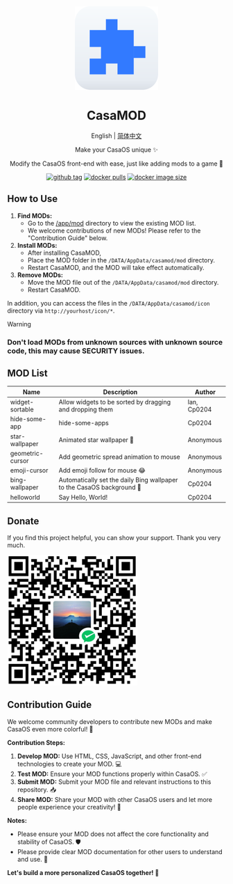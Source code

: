 <div align="center">

![logo](img/icon.png)

# CasaMOD

English | [简体中文](/README_CN.md)

Make your CasaOS unique ✨

Modify the CasaOS front-end with ease, just like adding mods to a game 🎨


[![github tag][gitHub-tag-image]][github-url] [![docker pulls][docker-pulls-image]][docker-url] [![docker image size][docker-image-size-image]][docker-url]

[gitHub-tag-image]: https://img.shields.io/github/v/tag/Cp0204/casamod
[docker-pulls-image]: https://img.shields.io/docker/pulls/cp0204/casamod
[docker-image-size-image]: https://img.shields.io/docker/image-size/cp0204/casamod
[github-url]: https://github.com/Cp0204/casamod
[docker-url]: https://hub.docker.com/r/cp0204/casamod

</div>

## How to Use

1. **Find MODs:**
    *   Go to the [/app/mod](/app/mod) directory to view the existing MOD list.
    *   We welcome contributions of new MODs! Please refer to the "Contribution Guide" below.
2. **Install MODs:**
    *   After installing CasaMOD,
    *   Place the MOD folder in the `/DATA/AppData/casamod/mod` directory.
    *   Restart CasaMOD, and the MOD will take effect automatically.
3. **Remove MODs:**
    *   Move the MOD file out of the `/DATA/AppData/casamod/mod` directory.
    *   Restart CasaMOD.

In addition, you can access the files in the `/DATA/AppData/casamod/icon` directory via `http://yourhost/icon/*`.

> [!WARNING]
> ### Don't load MODs from unknown sources with unknown source code, this may cause **SECURITY** issues.

## MOD List

| Name | Description | Author |
| ---- | ----------- | ------ |
| widget-sortable | Allow widgets to be sorted by dragging and dropping them | lan, Cp0204 |
| hide-some-app | hide-some-apps | Cp0204 |
| star-wallpaper | Animated star wallpaper 🌌 | Anonymous |
| geometric-cursor | Add geometric spread animation to mouse | Anonymous |
| emoji-cursor | Add emoji follow for mouse 😂 | Anonymous |
| bing-wallpaper | Automatically set the daily Bing wallpaper to the CasaOS background 🌇 | Cp0204 |
| helloworld | Say Hello, World! | Cp0204 |

## Donate

If you find this project helpful, you can show your support. Thank you very much.

![WeChatPay](/img/wechat_pay_qrcode.png)

## Contribution Guide

We welcome community developers to contribute new MODs and make CasaOS even more colorful! 💖

**Contribution Steps:**

1. **Develop MOD:** Use HTML, CSS, JavaScript, and other front-end technologies to create your MOD. 💻
2. **Test MOD:** Ensure your MOD functions properly within CasaOS. ✅
3. **Submit MOD:** Submit your MOD file and relevant instructions to this repository. 📥
4. **Share MOD:** Share your MOD with other CasaOS users and let more people experience your creativity! 🎉

**Notes:**

*   Please ensure your MOD does not affect the core functionality and stability of CasaOS. 🛡️
*   Please provide clear MOD documentation for other users to understand and use. 📖

**Let's build a more personalized CasaOS together! 🚀**



